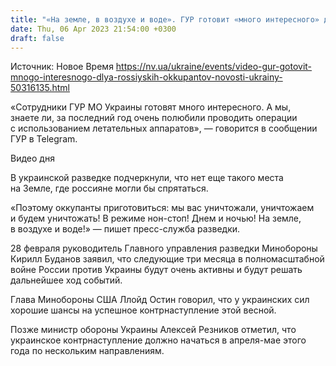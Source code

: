 ```yaml
---
title: "«На земле, в воздухе и воде». ГУР готовит «много интересного» для российских оккупантов — видео"
date: Thu, 06 Apr 2023 21:54:00 +0300
draft: false
---
```

Источник: Новое Время https://nv.ua/ukraine/events/video-gur-gotovit-mnogo-interesnogo-dlya-rossiyskih-okkupantov-novosti-ukrainy-50316135.html


«Сотрудники ГУР МО Украины готовят много интересного. А мы, знаете ли, за последний год очень полюбили проводить операции с использованием летательных аппаратов», — говорится в сообщении ГУР в Telegram.

  Видео дня   

В украинской разведке подчеркнули, что нет еще такого места на Земле, где россияне могли бы спрятаться.

«Поэтому оккупанты приготовиться: мы вас уничтожали, уничтожаем и будем уничтожать! В режиме нон-стоп! Днем и ночью! На земле, в воздухе и воде!» — пишет пресс-служба разведки.

28 февраля руководитель Главного управления разведки Минобороны Кирилл Буданов заявил, что следующие три месяца в полномасштабной войне России против Украины будут очень активны и будут решать дальнейшее ход событий.

Глава Минобороны США Ллойд Остин говорил, что у украинских сил хорошие шансы на успешное контрнаступление этой весной.

Позже министр обороны Украины Алексей Резников отметил, что украинское контрнаступление должно начаться в апреля-мае этого года по нескольким направлениям.
